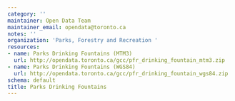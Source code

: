 ```yaml
---
category: ''
maintainer: Open Data Team
maintainer_email: opendata@toronto.ca
notes: ''
organization: 'Parks, Forestry and Recreation '
resources:
- name: Parks Drinking Fountains (MTM3)
  url: http://opendata.toronto.ca/gcc/pfr_drinking_fountain_mtm3.zip
- name: Parks Drinking Fountains (WGS84)
  url: http://opendata.toronto.ca/gcc/pfr_drinking_fountain_wgs84.zip
schema: default
title: Parks Drinking Fountains
---
```

